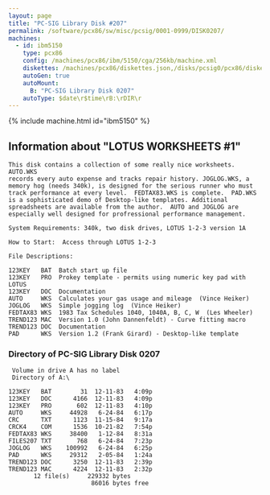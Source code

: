 ```yaml
---
layout: page
title: "PC-SIG Library Disk #207"
permalink: /software/pcx86/sw/misc/pcsig/0001-0999/DISK0207/
machines:
  - id: ibm5150
    type: pcx86
    config: /machines/pcx86/ibm/5150/cga/256kb/machine.xml
    diskettes: /machines/pcx86/diskettes.json,/disks/pcsig0/pcx86/diskettes.json
    autoGen: true
    autoMount:
      B: "PC-SIG Library Disk 0207"
    autoType: $date\r$time\rB:\rDIR\r
---
```


{% include machine.html id="ibm5150" %}

## Information about "LOTUS WORKSHEETS #1"

    This disk contains a collection of some really nice worksheets. AUTO.WKS
    records every auto expense and tracks repair history. JOGLOG.WKS, a
    memory hog (needs 340k), is designed for the serious runner who must
    track performance at every level.  FEDTAX83.WKS is complete.  PAD.WKS
    is a sophisticated demo of Desktop-like templates. Additional
    spreadsheets are available from the author.  AUTO and JOGLOG are
    especially well designed for profressional performance management.
    
    System Requirements: 340k, two disk drives, LOTUS 1-2-3 version 1A
    
    How to Start:  Access through LOTUS 1-2-3
    
    File Descriptions:
    
    123KEY   BAT  Batch start up file
    123KEY   PRO  Prokey template - permits using numeric key pad with LOTUS
    123KEY   DOC  Documentation
    AUTO     WKS  Calculates your gas usage and mileage  (Vince Heiker)
    JOGLOG   WKS  Simple jogging log  (Vince Heiker)
    FEDTAX83 WKS  1983 Tax Schedules 1040, 1040A, B, C, W  (Les Wheeler)
    TREND123 MAC  Version 1.0 (John Dannenfeldt) - Curve fitting macro
    TREND123 DOC  Documentation
    PAD      WKS  Version 1.2 (Frank Girard) - Desktop-like template

### Directory of PC-SIG Library Disk 0207

     Volume in drive A has no label
     Directory of A:\

    123KEY   BAT        31  12-11-83   4:09p
    123KEY   DOC      4166  12-11-83   4:09p
    123KEY   PRO       602  12-11-83   4:10p
    AUTO     WKS     44928   6-24-84   6:17p
    CRC      TXT      1123  11-15-84   9:17a
    CRCK4    COM      1536  10-21-82   7:54p
    FEDTAX83 WKS     38400   1-12-84   8:31a
    FILES207 TXT       768   6-24-84   7:23p
    JOGLOG   WKS    100992   6-24-84   6:25p
    PAD      WKS     29312   2-05-84   1:24a
    TREND123 DOC      3250  12-11-83   2:39p
    TREND123 MAC      4224  12-11-83   2:32p
           12 file(s)     229332 bytes
                           86016 bytes free
